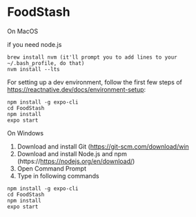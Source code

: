 # FoodStash



On MacOS

if you need node.js
```
brew install nvm (it'll prompt you to add lines to your ~/.bash_profile, do that)
nvm install --lts
```

For setting up a dev environment, follow the first few steps of https://reactnative.dev/docs/environment-setup:

```
npm install -g expo-cli
cd FoodStash
npm install
expo start
```

On Windows

1. Download and install Git (https://git-scm.com/download/win
2. Download and install Node.js and npm (https://https://nodejs.org/en/download/)
3. Open Command Prompt
4. Type in following commands 
```
npm install -g expo-cli
cd FoodStash
npm install
expo start
```
